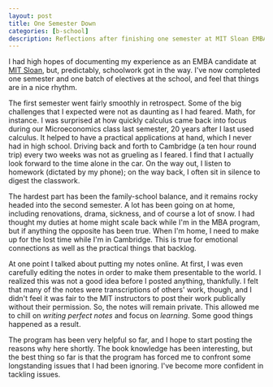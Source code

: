 ```yaml
---
layout: post
title: One Semester Down
categories: [b-school]
description: Reflections after finishing one semester at MIT Sloan EMBA
---
```

I had high hopes of documenting my experience as an EMBA candidate at [MIT Sloan](http://mitsloan.mit.edu/), but, predictably, schoolwork got in the way. I've now completed one semester and one batch of electives at the school, and feel that things are in a nice rhythm. 

The first semester went fairly smoothly in retrospect. Some of the big challenges that I expected were not as daunting as I had feared. Math, for instance. I was surprised at how quickly calculus came back into focus during our Microeconomics class last semester, 20 years after I last used calculus. It helped to have a practical applications at hand, which I never had in high school. Driving back and forth to Cambridge (a ten hour round trip) every two weeks was not as grueling as I feared. I find that I actually look forward to the time alone in the car. On the way out, I listen to homework (dictated by my phone); on the way back, I often sit in silence to digest the classwork.

The hardest part has been the family-school balance, and it remains rocky headed into the second semester. A lot has been going on at home, including renovations, drama, sickness, and of course a lot of snow. I had thought my duties at home might scale back while I'm in the MBA program, but if anything the opposite has been true. When I'm home, I need to make up for the lost time while I'm in Cambridge. This is true for emotional connections as well as the practical things that backlog.

At one point I talked about putting my notes online. At first, I was even carefully editing the notes in order to make them presentable to the world. I realized this was not a good idea before I posted anything, thankfully. I felt that many of the notes were transcriptions of others' work, though, and I didn't feel it was fair to the MIT instructors to post their work publically without their permission. So, the notes will remain private. This allowed me to chill on *writing perfect notes* and focus on *learning*. Some good things happened as a result.

The program has been very helpful so far, and I hope to start posting the reasons why here shortly. The book knowledge has been interesting, but the best thing so far is that the program has forced me to confront some longstanding issues that I had been ignoring. I've become more confident in tackling issues.
